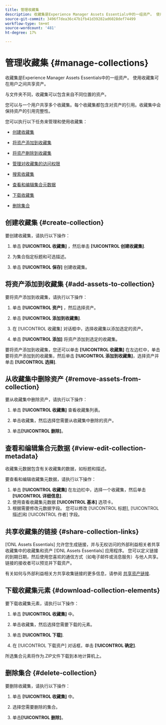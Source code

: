 ```yaml
---
title: 管理收藏集
description: 收藏集是Experience Manager Assets Essentials中的一组资产。 使用收藏集可在用户之间共享资产。
source-git-commit: 3496f7dea36c47b1fb41d39282ad6028def74499
workflow-type: tm+mt
source-wordcount: '481'
ht-degree: 17%

---
```


# 管理收藏集 {#manage-collections}

收藏集是Experience Manager Assets Essentials中的一组资产。 使用收藏集可在用户之间共享资产。

与文件夹不同，收藏集可以包含来自不同位置的资产。

<!--
You can share collections with various users that are assigned different levels of privileges, including viewing, editing, and so on.
-->

您可以与一个用户共享多个收藏集。每个收藏集都包含对资产的引用。收藏集中会保持资产的引用完整性。

您可以执行以下任务来管理和使用收藏集：

* [创建收藏集](#create-collection)

* [将资产添加到收藏集](#add-assets-to-collection)

* [将资产删除到收藏集](#remove-assets-from-collection)

* [管理对收藏集的访问权限](#manage-collection-access)

* [搜索收藏集](#search-collections)

* [查看和编辑集合元数据](#view-edit-collection-metadata)

* [下载收藏集](#download-collection)

* [删除集合](#delete-collection)

## 创建收藏集 {#create-collection}

要创建收藏集，请执行以下操作：

1. 单击 **[!UICONTROL 收藏集]** ，然后单击 **[!UICONTROL 创建收藏集]**.

1. 为集合指定标题和可选描述。

1. 单击 **[!UICONTROL 保存]** 创建收藏集。

## 将资产添加到收藏集 {#add-assets-to-collection}

要将资产添加到收藏集，请执行以下操作：

1. 单击 **[!UICONTROL 资产]** ，然后选择资产。

1. 单击 **[!UICONTROL 添加到收藏集]**.

1. 在 [!UICONTROL 收藏集] 对话框中，选择收藏集以添加选定的资产。

1. 单击 **[!UICONTROL 添加]** 将资产添加到选定的收藏集。

要将资产添加到收藏集，您还可以单击 **[!UICONTROL 收藏集]** 在左边栏中，单击要将资产添加到的收藏集，然后单击 **[!UICONTROL 添加到收藏集]**，选择资产并单击 **[!UICONTROL 选择]**.

## 从收藏集中删除资产 {#remove-assets-from-collection}

要从收藏集中删除资产，请执行以下操作：

1. 单击 **[!UICONTROL 收藏集]** 查看收藏集列表。

1. 单击收藏集，然后选择您需要从收藏集中删除的资产。

1. 单击&#x200B;**[!UICONTROL 删除]**。

<!--

## Manage access to a collection {#manage-collection-access}

The permission management for collections function in the same manner as folders in [!DNL Assets Essentials]. Administrators can manage the access levels for collections available in the repository. As an administrator, you can create user groups and assign permissions to those groups to manage access levels. You can also delegate the permission management privileges to user groups at the collection-level.

For more information, see [Manage permissions for folders and collections](manage-permissions.md).

## Search a collection {#search-collections}

Click **[!UICONTROL Collections]** in the left rail and use the Search box to specify a text as the criteria to search for a collection. [!DNL Assets Essentials] uses the specified text to search collection names, metadata including tags defined for a collection and returns appropriate results.

>[!NOTE]
>
>Assets Essentials performs search in collections available at the root level. It does not perform search in assets and folders available in collections.

-->

## 查看和编辑集合元数据 {#view-edit-collection-metadata}

收藏集元数据包含有关收藏集的数据，如标题和描述。

要查看和编辑收藏集元数据，请执行以下操作：

1. 单击 **[!UICONTROL 收藏集]** 在左边栏中，选择一个收藏集，然后单击 **[!UICONTROL 详细信息]**.
1. 使用查看收藏集元数据 **[!UICONTROL 基本]** 选项卡。
1. 根据需要修改元数据字段。 您可以修改 [!UICONTROL 标题], [!UICONTROL 描述]和 [!UICONTROL 作者] 字段。

## 共享收藏集的链接 {#share-collection-links}

[!DNL Assets Essentials] 允许您生成链接，并与无权访问的外部利益相关者共享收藏集中的收藏集和资产 [!DNL Assets Essentials] 应用程序。 您可以定义链接的到期日期，然后使用您喜欢的通信方式（如电子邮件或消息服务）与他人共享。链接的接收者可以预览并下载资产。

有关如何与外部利益相关方共享收集链接的更多信息，请参阅 [共享资产链接](share-links-for-assets.md).

## 下载收藏集元素 {#download-collection-elements}

要下载收藏集元素，请执行以下操作：

1. 单击 **[!UICONTROL 收藏集]** 中。

1. 单击收藏集，然后选择您需要下载的元素。

1. 单击 **[!UICONTROL 下载]**.

1. 在 [!UICONTROL 下载资产] 对话框，单击 **[!UICONTROL 确定]**.

所选集合元素将作为.ZIP文件下载到本地计算机上。

## 删除集合 {#delete-collection}

要删除收藏集，请执行以下操作：

1. 单击 **[!UICONTROL 收藏集]** 中。

1. 选择您需要删除的集合。

1. 单击&#x200B;**[!UICONTROL 删除]**。

